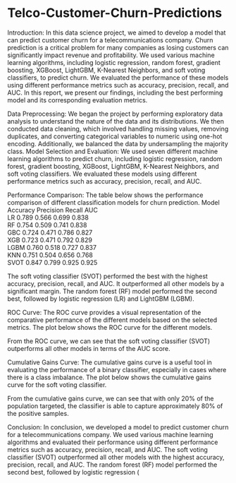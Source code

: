 # Telco-Customer-Churn-Predictions

Introduction: In this data science project, we aimed to develop a model that can predict customer churn for a telecommunications company. Churn prediction is a critical problem for many companies as losing customers can significantly impact revenue and profitability. We used various machine learning algorithms, including logistic regression, random forest, gradient boosting, XGBoost, LightGBM, K-Nearest Neighbors, and soft voting classifiers, to predict churn. We evaluated the performance of these models using different performance metrics such as accuracy, precision, recall, and AUC. In this report, we present our findings, including the best performing model and its corresponding evaluation metrics.

Data Preprocessing: We began the project by performing exploratory data analysis to understand the nature of the data and its distributions. We then conducted data cleaning, which involved handling missing values, removing duplicates, and converting categorical variables to numeric using one-hot encoding. Additionally, we balanced the data by undersampling the majority class.
Model Selection and Evaluation: We used seven different machine learning algorithms to predict churn, including logistic regression, random forest, gradient boosting, XGBoost, LightGBM, K-Nearest Neighbors, and soft voting classifiers. We evaluated these models using different performance metrics such as accuracy, precision, recall, and AUC.

Performance Comparison: The table below shows the performance comparison of different classification models for churn prediction.
Model	Accuracy	Precision	Recall	AUC
<br>LR	0.789	0.566	0.699	0.838
<br>RF	0.754	0.509	0.741	0.838
<br>GBC	0.724	0.471	0.786	0.827
<br>XGB	0.723	0.471	0.792	0.829
<br>LGBM	0.760	0.518	0.727	0.837
<br>KNN	0.751	0.504	0.656	0.768
<br>SVOT	0.847	0.799	0.925	0.925

The soft voting classifier (SVOT) performed the best with the highest accuracy, precision, recall, and AUC. It outperformed all other models by a significant margin. The random forest (RF) model performed the second best, followed by logistic regression (LR) and LightGBM (LGBM).

ROC Curve: The ROC curve provides a visual representation of the comparative performance of the different models based on the selected metrics. The plot below shows the ROC curve for the different models.

From the ROC curve, we can see that the soft voting classifier (SVOT) outperforms all other models in terms of the AUC score.

Cumulative Gains Curve: The cumulative gains curve is a useful tool in evaluating the performance of a binary classifier, especially in cases where there is a class imbalance. The plot below shows the cumulative gains curve for the soft voting classifier.

From the cumulative gains curve, we can see that with only 20% of the population targeted, the classifier is able to capture approximately 80% of the positive samples.

Conclusion: In conclusion, we developed a model to predict customer churn for a telecommunications company. We used various machine learning algorithms and evaluated their performance using different performance metrics such as accuracy, precision, recall, and AUC. The soft voting classifier (SVOT) outperformed all other models with the highest accuracy, precision, recall, and AUC. The random forest (RF) model performed the second best, followed by logistic regression (

